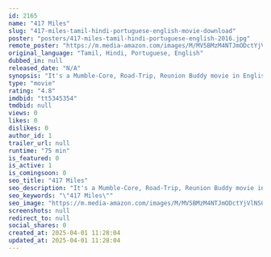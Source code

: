```yaml
---
id: 2165
name: "417 Miles"
slug: "417-miles-tamil-hindi-portuguese-english-movie-download"
poster: "posters/417-miles-tamil-hindi-portuguese-english-2016.jpg"
remote_poster: "https://m.media-amazon.com/images/M/MV5BMzM4NTJmODctYjVlNS00NDM0LTg1ZmYtMDM4M2NkMWVkYmU1XkEyXkFqcGc@._V1_SX300.jpg"
original_language: "Tamil, Hindi, Portuguese, English"
dubbed_in: null
released_date: "N/A"
synopsis: "It's a Mumble-Core, Road-Trip, Reunion Buddy movie in English, Hindi, and Tamil about two best friends from college who have lost touch because one of them does not believe in Facebook. A decade later they take a road trip down th..."
type: "movie"
rating: "4.8"
imdbid: "tt5345354"
tmdbid: null
views: 0
likes: 0
dislikes: 0
author_id: 1
trailer_url: null
runtime: "75 min"
is_featured: 0
is_active: 1
is_comingsoon: 0
seo_title: "417 Miles"
seo_description: "It's a Mumble-Core, Road-Trip, Reunion Buddy movie in English, Hindi, and Tamil about two best friends from college who have lost touch because one of them does not believe in Facebook. A decade later they take a road trip down th..."
seo_keywords: "\"417 Miles\""
seo_image: "https://m.media-amazon.com/images/M/MV5BMzM4NTJmODctYjVlNS00NDM0LTg1ZmYtMDM4M2NkMWVkYmU1XkEyXkFqcGc@._V1_SX300.jpg"
screenshots: null
redirect_to: null
social_shares: 0
created_at: 2025-04-01 11:28:04
updated_at: 2025-04-01 11:28:04
---
```


